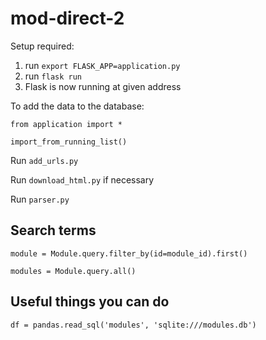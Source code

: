 # mod-direct-2


Setup required:

1. run `export FLASK_APP=application.py`
2. run `flask run`
3. Flask is now running at given address

To add the data to the database:

`from application import *`

`import_from_running_list()`

Run `add_urls.py`

Run `download_html.py` if necessary

Run `parser.py`

## Search terms

`module = Module.query.filter_by(id=module_id).first()`

`modules = Module.query.all()`

## Useful things you can do

`df = pandas.read_sql('modules', 'sqlite:///modules.db')`